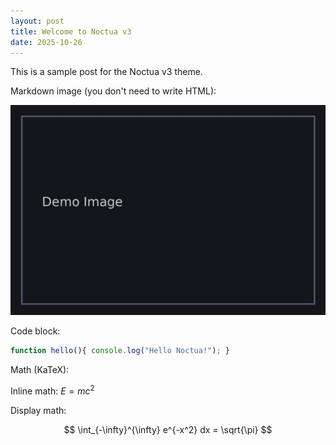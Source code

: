 ```yaml
---
layout: post
title: Welcome to Noctua v3
date: 2025-10-26
---
```

This is a sample post for the Noctua v3 theme.

Markdown image (you don't need to write HTML):

![Demo Image](/assets/img/demo.jpg)

Code block:

```js
function hello(){ console.log("Hello Noctua!"); }
```

Math (KaTeX):

Inline math: $E=mc^2$

Display math:

$$
\int_{-\infty}^{\infty} e^{-x^2} dx = \sqrt{\pi}
$$
